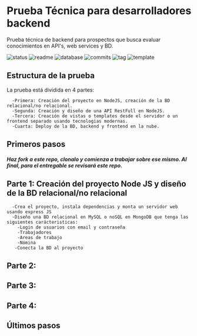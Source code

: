 # Prueba Técnica para desarrolladores backend
Prueba técnica de backend para prospectos que busca evaluar conocimientos en API's, web services y BD.

![status](https://img.shields.io/badge/status-running-green.svg?colorB=00C106) ![readme](https://img.shields.io/badge/readme-OK-green.svg?colorB=00C106) ![database](https://img.shields.io/badge/database-OK-green.svg?colorB=00C106) ![commits](https://img.shields.io/badge/commits-26-blue.svg) ![tag](https://img.shields.io/badge/tag-v0.3-orange.svg)
![template](https://img.shields.io/badge/template-twig-yellow.svg) 

## Estructura de la prueba
La prueba está dividida en 4 partes:
```
  -Primera: Creación del proyecto en NodeJS, creación de la BD relacional/no relacional.
  -Segunda: Creación y diseño de una API RestFull en NodeJS.
  -Tercera: Creación de vistas o templates desde el servidor o un frontend separado usando tecnologias modernas.
  -Cuarta: Deploy de la BD, backend y frontend en la nube. 
```

## Primeros pasos
  ##### Haz fork a este repo, clonalo y comienza a trabajar sobre ese mismo. Al final, para el entregable se revisará este repo.

## Parte 1: Creación del proyecto Node JS y diseño de la BD relacional/no relacional
```
  -Crea el proyecto, instala dependencias y monta un servidor web usando express JS
  -Diseño una BD relacional en MySQL o noSQL en MongoDB que tenga las siguientes carácteristicas:
    -Login de usuarios con email y contraseña
    -Trabajadores
    -Areas de trabajo
    -Nómina
   -Conecta la BD al proyecto
```
## Parte 2: 

## Parte 3:

## Parte 4:

## Últimos pasos
